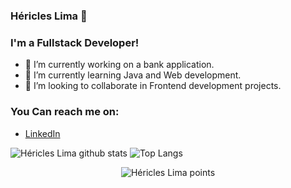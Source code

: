 ### Héricles Lima 👋
### I'm a Fullstack Developer!

- 🔭 I’m currently working on a bank application.
- 🌱 I’m currently learning Java and Web development.
- 👯 I’m looking to collaborate in Frontend development projects.

### You Can reach me on:

- [LinkedIn](https://www.linkedin.com/in/h%C3%A9ricles-lima-35979b203/?locale=pt_BR)


![Héricles Lima github stats](https://github-readme-stats.vercel.app/api?username=avengerCoder&theme=white&show_icons=true&count_private=true&line_height=40)
![Top Langs](https://github-readme-stats.vercel.app/api/top-langs/?username=avengerCoder&theme=white)

<!-- POINTS --->
<p align="center">
  <img src="https://github-profile-trophy.vercel.app/?username=avengerCoder&margin-w=7" alt="Héricles Lima points" />
</p>

